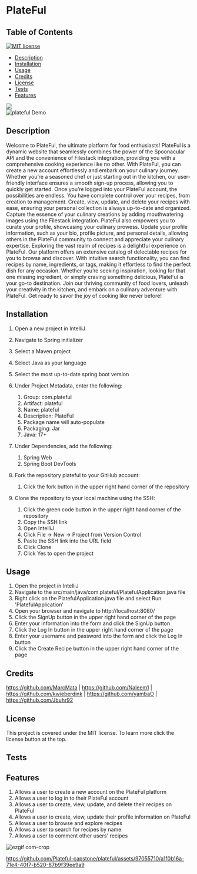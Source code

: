 # PlateFul
## Table of Contents
[![MIT license](https://img.shields.io/badge/License-MIT-blue.svg)](https://lbesson.mit-license.org/)
* [Description](#description)
* [Installation](#installation)
* [Usage](#usage)
* [Credits](#credits)
* [License](#license)
* [Tests](#tests)
* [Features](#features)

![](src/main/webapp/img/HomePage.png)
<br>
![plateful Demo](demo.gif)

## Description
Welcome to PlateFul, the ultimate platform for food enthusiasts! PlateFul is a dynamic website that seamlessly combines the power of the Spoonacular API and the convenience of Filestack integration, providing you with a comprehensive cooking experience like no other.
With PlateFul, you can create a new account effortlessly and embark on your culinary journey. Whether you’re a seasoned chef or just starting out in the kitchen, our user-friendly interface ensures a smooth sign-up process, allowing you to quickly get started.
Once you’re logged into your PlateFul account, the possibilities are endless. You have complete control over your recipes, from creation to management. Create, view, update, and delete your recipes with ease, ensuring your personal collection is always up-to-date and organized. Capture the essence of your culinary creations by adding mouthwatering images using the Filestack integration.
PlateFul also empowers you to curate your profile, showcasing your culinary prowess. Update your profile information, such as your bio, profile picture, and personal details, allowing others in the PlateFul community to connect and appreciate your culinary expertise.
Exploring the vast realm of recipes is a delightful experience on PlateFul. Our platform offers an extensive catalog of delectable recipes for you to browse and discover. With intuitive search functionality, you can find recipes by name, ingredients, or tags, making it effortless to find the perfect dish for any occasion.
Whether you’re seeking inspiration, looking for that one missing ingredient, or simply craving something delicious, PlateFul is your go-to destination. Join our thriving community of food lovers, unleash your creativity in the kitchen, and embark on a culinary adventure with PlateFul. Get ready to savor the joy of cooking like never before!

## Installation
1. Open a new project in IntelliJ
2. Navigate to Spring initializer
3. Select a Maven project
4. Select Java as your language
5. Select the most up-to-date spring boot version
6. Under Project Metadata, enter the following:
    1. Group: com.plateful
    2. Artifact: plateful
    3. Name: plateful
    4. Description: PlateFul
    5. Package name will auto-populate
    6. Packaging: Jar
    7. Java: 17+
 7. Under Dependencies, add the following:
    1. Spring Web
    2. Spring Boot DevTools  

8. Fork the repository plateful to your GitHub account:
   1. Click the fork button in the upper right hand corner of the repository    
9. Clone the repository to your local machine using the SSH:
   1. Click the green code button in the upper right hand corner of the repository
   2. Copy the SSH link
   3. Open IntelliJ
   4. Click File -> New -> Project from Version Control
   5. Paste the SSH link into the URL field
   6. Click Clone
   7. Click Yes to open the project

## Usage
1. Open the project in IntelliJ
2. Navigate to the src/main/java/com.plateful/PlatefulApplication.java file
3. Right click on the PlatefulApplication.java file and select Run 'PlatefulApplication'
4. Open your browser and navigate to http://localhost:8080/
5. Click the SignUp button in the upper right hand corner of the page
6. Enter your information into the form and click the SignUp button
7. Click the Log In button in the upper right hand corner of the page
8. Enter your username and password into the form and click the Log In button
9. Click the Create Recipe button in the upper right hand corner of the page
  

## Credits
https://github.com/MarcMata | https://github.com/Naleem1 | https://github.com/kwieberdink | https://github.com/yambaO | https://github.com/Jbuhr92 
## License

This project is covered under the MIT license. To learn more click the license button at the top.

## Tests

## Features

1. Allows a user to create a new account on the PlateFul platform
2. Allows a user to log in to their PlateFul account
3. Allows a user to create, view, update, and delete their recipes on PlateFul
4. Allows a user to create, view, update their profile information on PlateFul
5. Allows a user to browse and explore recipes 
6. Allows a user to search for recipes by name
7. Allows a user to comment other users' recipes

![ezgif com-crop](https://github.com/Plateful-capstone/plateful/assets/97055710/d315fc02-a27f-4894-8e38-99087f52c188)


https://github.com/Plateful-capstone/plateful/assets/97055710/a1f0b16a-71e4-40f7-b520-87b9f39ee9a9


